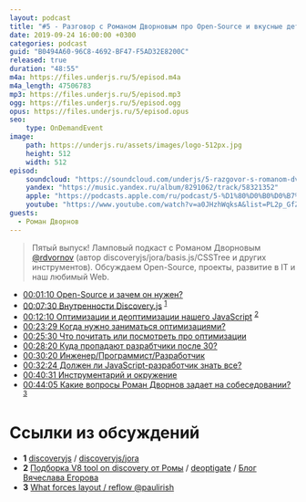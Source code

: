 ```yaml
---
layout: podcast
title: "#5 - Разговор с Романом Дворновым про Open-Source и вкусные детали Web [Ламповый]"
date: 2019-09-24 16:00:00 +0300
categories: podcast
guid: "B0494A60-96C8-4692-BF47-F5AD32E8200C"
released: true
duration: "48:55"
m4a: https://files.underjs.ru/5/episod.m4a
m4a_length: 47506783
mp3: https://files.underjs.ru/5/episod.mp3
ogg: https://files.underjs.ru/5/episod.ogg
opus: https://files.underjs.ru/5/episod.opus
seo:
    type: OnDemandEvent
image:
    path: https://underjs.ru/assets/images/logo-512px.jpg
    height: 512
    width: 512
episod:
    soundcloud: "https://soundcloud.com/underjs/5-razgovor-s-romanom-dvornovym-pro-open-source-i-vkusnye-detali-web-lampovyy"
    yandex: "https://music.yandex.ru/album/8291062/track/58321352"
    apple: "https://podcasts.apple.com/ru/podcast/5-%D1%80%D0%B0%D0%B7%D0%B3%D0%BE%D0%B2%D0%BE%D1%80-%D1%81-%D1%80%D0%BE%D0%BC%D0%B0%D0%BD%D0%BE%D0%BC-%D0%B4%D0%B2%D0%BE%D1%80%D0%BD%D0%BE%D0%B2%D1%8B%D0%BC-%D0%BF%D1%80%D0%BE-open-source-%D0%B8-%D0%B2%D0%BA%D1%83%D1%81%D0%BD%D1%8B%D0%B5/id1475405773?i=1000451045599"
    youtube: "https://www.youtube.com/watch?v=a0JHzhWqksA&list=PL2p_GfZz-_1OWXrKUZRBc8LzMz5FJNXW7&index=1"
guests:
  - Роман Дворнов
---
```


> Пятый выпуск! Ламповый подкаст с Романом Дворновым [@rdvornov](https://twitter.com/rdvornov) (автор discoveryjs/jora/basis.js/CSSTree и других инструментов). Обсуждаем Open-Source, проекты, развитие в IT и наш любимый Web.

- [00:01:10 Open-Source и зачем он нужен?](#)
- [00:07:30 Внутренности Discovery.js](#) <sup>[1](#note1)</sup>
- [00:12:10 Оптимизации и деоптимизации нашего JavaScript](#) <sup>[2](#note2)</sup>
- [00:23:29 Когда нужно заниматься оптимизациями?](#)
- [00:25:30 Что почитать или посмотреть про оптимизации](#)
- [00:28:20 Куда пропадают разрабтчики после 30?](#)
- [00:30:20 Инженер/Программист/Разработчик](#)
- [00:32:24 Должен ли JavaScript-разработчик знать все?](#)
- [00:40:31 Инструментарий и окружение](#)
- [00:44:05 Какие вопросы Роман Дворнов задает на собеседовании?](#) <sup>[3](#note3)</sup>

# Ссылки из обсуждений

- <b id="note1">1</b> [discoveryjs](https://github.com/discoveryjs) / [discoveryjs/jora](https://github.com/discoveryjs/jora)
- <b id="note2">2</b> [Подборка V8 tool on discovery от Ромы](https://gist.github.com/lahmatiy/5265d519769f0081fed4f94f673ad6df) / [deoptigate](https://github.com/thlorenz/deoptigate) / [Блог Вячеслава Егорова](https://mrale.ph/)
- <b id="note3">3</b> [What forces layout / reflow @paulirish](https://gist.github.com/paulirish/5d52fb081b3570c81e3a)

